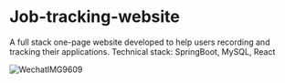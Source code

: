 # Job-tracking-website
A full stack one-page website developed to help users recording and tracking their applications.
Technical stack: SpringBoot, MySQL, React

![WechatIMG9609](https://user-images.githubusercontent.com/97697412/225422721-0f5ddf47-d6e4-4cd8-8252-366f3a5e113c.jpeg)

